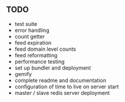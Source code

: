 TODO
----
* test suite
* error handling
* count getter
* feed expiration
* feed domain level counts
* feed reformatting
* performance testing
* set up bundler and deployment
* gemify
* complete readme and documentation
* configuration of time to live on server start
* master / slave redis server deployment
